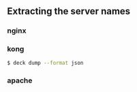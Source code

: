 # 

## Extracting the server names

### nginx

### kong

```bash
$ deck dump --format json
```


### apache
